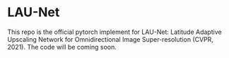 # LAU-Net
This repo is the official pytorch implement for LAU-Net: Latitude Adaptive Upscaling Network for Omnidirectional Image Super-resolution (CVPR, 2021).
The code will be coming soon.
